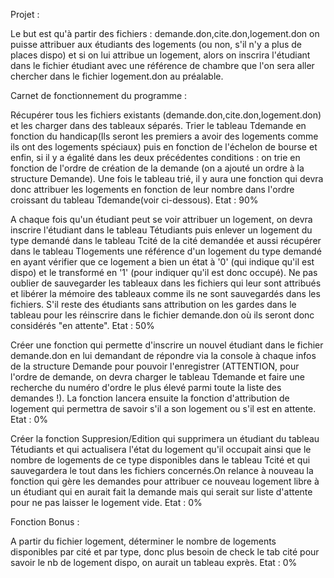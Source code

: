 Projet :

  Le but est qu'à partir des fichiers : demande.don,cite.don,logement.don on puisse attribuer aux étudiants des logements (ou non, s'il n'y a plus de places dispo) et si on lui attribue un logement, alors on inscrira l'étudiant dans le fichier étudiant avec une référence de chambre que l'on sera aller chercher dans le fichier logement.don au préalable.

Carnet de fonctionnement du programme : 

Récupérer tous les fichiers existants (demande.don,cite.don,logement.don) et les charger dans des tableaux séparés. Trier le tableau Tdemande en fonction du handicap(Ils seront les premiers a avoir des logements comme ils ont des logements spéciaux) puis en fonction de l'échelon de bourse et enfin, si il y a égalité dans les deux précédentes conditions : on trie en fonction de l'ordre de création de la demande (on a ajouté un ordre à la structure Demande). Une fois le tableau trié, il y aura une fonction qui devra donc attribuer les logements en fonction de leur nombre dans l'ordre croissant du tableau Tdemande(voir ci-dessous).
  Etat : 90%

A chaque fois qu'un étudiant peut se voir attribuer un logement, on devra inscrire l'étudiant dans le tableau Tétudiants puis enlever un logement du type demandé dans le tableau Tcité de la cité demandée et aussi récupérer dans le tableau Tlogements une référence d'un logement du type demandé en ayant vérifier que ce logement a bien un état à '0' (qui indique qu'il est dispo) et le transformé en '1' (pour indiquer qu'il est donc occupé). Ne pas oublier de sauvegarder les tableaux dans les fichiers qui leur sont attribués et libérer la mémoire des tableaux comme ils ne sont sauvegardés dans les fichiers. 
S'il reste des étudiants sans attribution on les gardes dans le tableau pour les réinscrire dans le fichier demande.don où ils seront donc considérés "en attente". 
  Etat : 50%

Créer une fonction qui permette d'inscrire un nouvel étudiant dans le fichier demande.don en lui demandant de répondre via la console à chaque infos de la structure Demande pour pouvoir l'enregistrer (ATTENTION, pour l'ordre de demande, on devra charger le tableau Tdemande et faire une recherche du numéro d'ordre le plus élevé parmi toute la liste des demandes !). La fonction lancera ensuite la fonction d'attribution de logement qui permettra de savoir s'il a son logement ou s'il est en attente.
  Etat : 0%

Créer la fonction Suppresion/Edition qui supprimera un étudiant du tableau Tétudiants et qui actualisera l'état du logement qu'il occupait ainsi que le nombre de logements de ce type disponibles dans le tableau Tcité et qui sauvegardera le tout dans les fichiers concernés.On relance à nouveau la fonction qui gère les demandes pour attribuer ce nouveau logement libre à un étudiant qui en aurait fait la demande mais qui serait sur liste d'attente pour ne pas laisser le logement vide.
  Etat : 0%

Fonction Bonus :

A partir du fichier logement, déterminer le nombre de logements disponibles par cité et par type, donc plus besoin de check le tab cité pour savoir le nb de logement dispo, on aurait un tableau exprès.
  Etat : 0%
  
